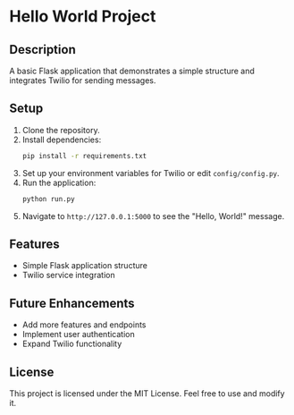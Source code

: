 # Hello World Project

## Description
A basic Flask application that demonstrates a simple structure and integrates Twilio for sending messages.

## Setup

1. Clone the repository.
2. Install dependencies:
   ```bash
   pip install -r requirements.txt
   ```
3. Set up your environment variables for Twilio or edit `config/config.py`.
4. Run the application:
   ```bash
   python run.py
   ```
5. Navigate to `http://127.0.0.1:5000` to see the "Hello, World!" message.

## Features
- Simple Flask application structure
- Twilio service integration

## Future Enhancements
- Add more features and endpoints
- Implement user authentication
- Expand Twilio functionality

## License
This project is licensed under the MIT License. Feel free to use and modify it.
